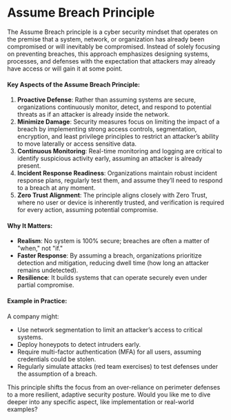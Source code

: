 # Assume Breach Principle

The Assume Breach principle is a cyber security mindset that operates on the premise that a system, network, or organization has already been compromised or will inevitably be compromised. Instead of solely focusing on preventing breaches, this approach emphasizes designing systems, processes, and defenses with the expectation that attackers may already have access or will gain it at some point.

#### Key Aspects of the Assume Breach Principle:

1. **Proactive Defense**: Rather than assuming systems are secure, organizations continuously monitor, detect, and respond to potential threats as if an attacker is already inside the network.
2. **Minimize Damage**: Security measures focus on limiting the impact of a breach by implementing strong access controls, segmentation, encryption, and least privilege principles to restrict an attacker’s ability to move laterally or access sensitive data.
3. **Continuous Monitoring**: Real-time monitoring and logging are critical to identify suspicious activity early, assuming an attacker is already present.
4. **Incident Response Readiness**: Organizations maintain robust incident response plans, regularly test them, and assume they’ll need to respond to a breach at any moment.
5. **Zero Trust Alignment**: The principle aligns closely with Zero Trust, where no user or device is inherently trusted, and verification is required for every action, assuming potential compromise.

#### Why It Matters:

* **Realism**: No system is 100% secure; breaches are often a matter of "when," not "if."
* **Faster Response**: By assuming a breach, organizations prioritize detection and mitigation, reducing dwell time (how long an attacker remains undetected).
* **Resilience**: It builds systems that can operate securely even under partial compromise.

#### Example in Practice:

A company might:

* Use network segmentation to limit an attacker’s access to critical systems.
* Deploy honeypots to detect intruders early.
* Require multi-factor authentication (MFA) for all users, assuming credentials could be stolen.
* Regularly simulate attacks (red team exercises) to test defenses under the assumption of a breach.

This principle shifts the focus from an over-reliance on perimeter defenses to a more resilient, adaptive security posture. Would you like me to dive deeper into any specific aspect, like implementation or real-world examples?
